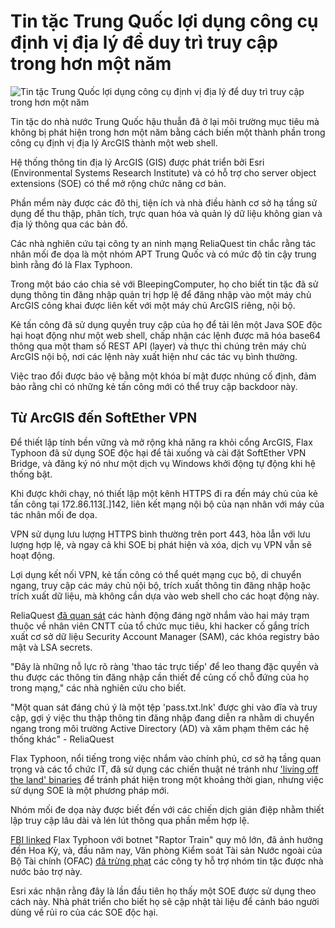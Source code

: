 # Tin tặc Trung Quốc lợi dụng công cụ định vị địa lý để duy trì truy cập trong hơn một năm

![Tin tặc Trung Quốc lợi dụng công cụ định vị địa lý để duy trì truy cập trong hơn một năm](https://www.bleepstatic.com/content/hl-images/2025/05/28/China.jpg)

Tin tặc do nhà nước Trung Quốc hậu thuẫn đã ở lại môi trường mục tiêu mà không bị phát hiện trong hơn một năm bằng cách biến một thành phần trong công cụ định vị địa lý ArcGIS thành một web shell.

Hệ thống thông tin địa lý ArcGIS (GIS) được phát triển bởi Esri (Environmental Systems Research Institute) và có hỗ trợ cho server object extensions (SOE) có thể mở rộng chức năng cơ bản.

Phần mềm này được các đô thị, tiện ích và nhà điều hành cơ sở hạ tầng sử dụng để thu thập, phân tích, trực quan hóa và quản lý dữ liệu không gian và địa lý thông qua các bản đồ.

Các nhà nghiên cứu tại công ty an ninh mạng ReliaQuest tin chắc rằng tác nhân mối đe dọa là một nhóm APT Trung Quốc và có mức độ tin cậy trung bình rằng đó là Flax Typhoon.

Trong một báo cáo chia sẻ với BleepingComputer, họ cho biết tin tặc đã sử dụng thông tin đăng nhập quản trị hợp lệ để đăng nhập vào một máy chủ ArcGIS công khai được liên kết với một máy chủ ArcGIS riêng, nội bộ.

Kẻ tấn công đã sử dụng quyền truy cập của họ để tải lên một Java SOE độc hại hoạt động như một web shell, chấp nhận các lệnh được mã hóa base64 thông qua một tham số REST API (layer) và thực thi chúng trên máy chủ ArcGIS nội bộ, nơi các lệnh này xuất hiện như các tác vụ bình thường.

Việc trao đổi được bảo vệ bằng một khóa bí mật được nhúng cố định, đảm bảo rằng chỉ có những kẻ tấn công mới có thể truy cập backdoor này.

## Từ ArcGIS đến SoftEther VPN

Để thiết lập tính bền vững và mở rộng khả năng ra khỏi cổng ArcGIS, Flax Typhoon đã sử dụng SOE độc hại để tải xuống và cài đặt SoftEther VPN Bridge, và đăng ký nó như một dịch vụ Windows khởi động tự động khi hệ thống bật.

Khi được khởi chạy, nó thiết lập một kênh HTTPS đi ra đến máy chủ của kẻ tấn công tại 172.86.113[.]142, liên kết mạng nội bộ của nạn nhân với máy của tác nhân mối đe dọa.

VPN sử dụng lưu lượng HTTPS bình thường trên port 443, hòa lẫn với lưu lượng hợp lệ, và ngay cả khi SOE bị phát hiện và xóa, dịch vụ VPN vẫn sẽ hoạt động.

Lợi dụng kết nối VPN, kẻ tấn công có thể quét mạng cục bộ, di chuyển ngang, truy cập các máy chủ nội bộ, trích xuất thông tin đăng nhập hoặc trích xuất dữ liệu, mà không cần dựa vào web shell cho các hoạt động này.

ReliaQuest [đã quan sát](http://reliaquest.com/blog/threat-spotlight-inside-flax-typhoons-arcgis-compromise) các hành động đáng ngờ nhắm vào hai máy trạm thuộc về nhân viên CNTT của tổ chức mục tiêu, khi hacker cố gắng trích xuất cơ sở dữ liệu Security Account Manager (SAM), các khóa registry bảo mật và LSA secrets.

"Đây là những nỗ lực rõ ràng 'thao tác trực tiếp' để leo thang đặc quyền và thu được các thông tin đăng nhập cần thiết để củng cố chỗ đứng của họ trong mạng," các nhà nghiên cứu cho biết.

"Một quan sát đáng chú ý là một tệp 'pass.txt.lnk' được ghi vào đĩa và truy cập, gợi ý việc thu thập thông tin đăng nhập đang diễn ra nhằm di chuyển ngang trong môi trường Active Directory (AD) và xâm phạm thêm các hệ thống khác" - ReliaQuest

Flax Typhoon, nổi tiếng trong việc nhắm vào chính phủ, cơ sở hạ tầng quan trọng và các tổ chức IT, đã sử dụng các chiến thuật né tránh như ['living off the land' binaries](/) để tránh phát hiện trong một khoảng thời gian, nhưng việc sử dụng SOE là một phương pháp mới.

Nhóm mối đe dọa này được biết đến với các chiến dịch gián điệp nhằm thiết lập truy cập lâu dài và lén lút thông qua phần mềm hợp lệ.

[FBI linked](https://www.bleepingcomputer.com/news/security/flax-typhoon-hackers-infect-260-000-routers-ip-cameras-with-botnet-malware/) Flax Typhoon với botnet "Raptor Train" quy mô lớn, đã ảnh hưởng đến Hoa Kỳ, và, đầu năm nay, Văn phòng Kiểm soát Tài sản Nước ngoài của Bộ Tài chính (OFAC) [đã trừng phạt](https://www.bleepingcomputer.com/news/security/us-sanctions-chinese-company-linked-to-flax-typhoon-hackers/) các công ty hỗ trợ nhóm tin tặc được nhà nước bảo trợ này.

Esri xác nhận rằng đây là lần đầu tiên họ thấy một SOE được sử dụng theo cách này. Nhà phát triển cho biết họ sẽ cập nhật tài liệu để cảnh báo người dùng về rủi ro của các SOE độc hại.